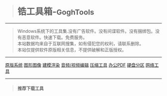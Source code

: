> # <i class="bi bi-tools"></i> 锆工具箱-<small>GoghTools</small>
---
> Windows系统下的工具集.没有广告软件。没有间谍软件。没有捆绑包。没有恶意软件。快速下载。免费服务。  
>本站数据均来自于互联网搜集，如有侵犯您的权利，请联系删除。   
>本站仅提供软件原版相关信息，不提供破解和正版授权。  
---

<div>   

[原版系统](windows.md)
[图形图像](Graphic.md)
[建模渲染](3D-Render.md)
[音频/视频编辑](AudioVideo.md)
[压缩工具](zip.md)
[办公PDF](officePDF.md)
[硬盘分区](disk.md)
[网络工具](net.md)

</div>  

---
> #### 推荐下载工具